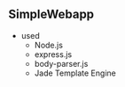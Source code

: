 ## SimpleWebapp

- used
    - Node.js
    - express.js
    - body-parser.js
    - Jade Template Engine

